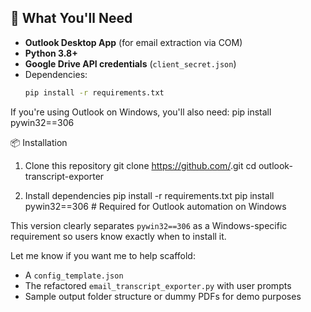 ## 📂 What You'll Need

- **Outlook Desktop App** (for email extraction via COM)
- **Python 3.8+**
- **Google Drive API credentials** (`client_secret.json`)
- Dependencies:
  ```bash
  pip install -r requirements.txt

If you're using Outlook on Windows, you'll also need:
pip install pywin32==306

📦 Installation
1. Clone this repository
git clone https://github.com/<your-repo-link>.git
cd outlook-transcript-exporter

3. Install dependencies
pip install -r requirements.txt
pip install pywin32==306  # Required for Outlook automation on Windows

This version clearly separates `pywin32==306` as a Windows-specific requirement so users know exactly when to install it.

Let me know if you want me to help scaffold:
- A `config_template.json`
- The refactored `email_transcript_exporter.py` with user prompts
- Sample output folder structure or dummy PDFs for demo purposes
